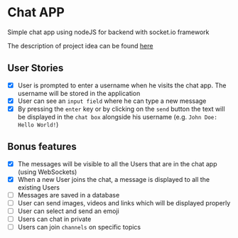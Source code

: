 # Chat APP
Simple chat app using nodeJS for backend with socket.io framework

The description of project idea can be found [here](https://github.com/florinpop17/app-ideas/blob/master/Projects/3-Advanced/Chat-App.md)

## User Stories

-   [X] User is prompted to enter a username when he visits the chat app. The username will be stored in the application
-   [X] User can see an `input field` where he can type a new message
-   [X] By pressing the `enter` key or by clicking on the `send` button the text will be displayed in the `chat box` alongside his username (e.g. `John Doe: Hello World!`)

## Bonus features

-   [X] The messages will be visible to all the Users that are in the chat app (using WebSockets)
-   [X] When a new User joins the chat, a message is displayed to all the existing Users
-   [ ] Messages are saved in a database
-   [ ] User can send images, videos and links which will be displayed properly
-   [ ] User can select and send an emoji
-   [ ] Users can chat in private
-   [ ] Users can join `channels` on specific topics